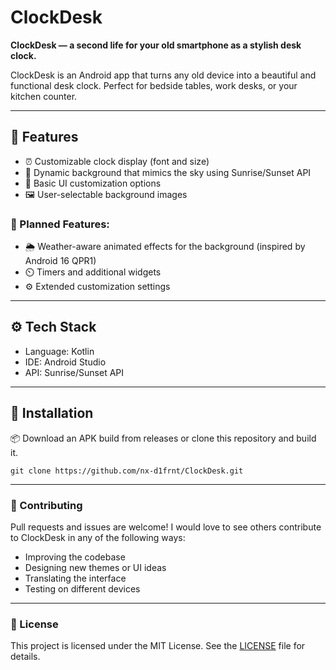 # ClockDesk

**ClockDesk — a second life for your old smartphone as a stylish desk clock.**

ClockDesk is an Android app that turns any old device into a beautiful and functional desk clock. Perfect for bedside tables, work desks, or your kitchen counter.

---

## 🔧 Features

- ⏰ Customizable clock display (font and size)
- 🌅 Dynamic background that mimics the sky using Sunrise/Sunset API
- 🎨 Basic UI customization options
- 🖼️ User-selectable background images

### 📌 Planned Features:
- 🌦️ Weather-aware animated effects for the background (inspired by Android 16 QPR1)
- ⏲️ Timers and additional widgets
- ⚙️ Extended customization settings

---

## ⚙️ Tech Stack

- Language: Kotlin
- IDE: Android Studio
- API: Sunrise/Sunset API

---

## 🚀 Installation

📦 Download an APK build from releases or clone this repository and build it.

```git clone https://github.com/nx-d1frnt/ClockDesk.git```

---

### 🤝 Contributing
Pull requests and issues are welcome!
I would love to see others contribute to ClockDesk in any of the following ways:

- Improving the codebase
- Designing new themes or UI ideas
- Translating the interface
- Testing on different devices

---

### 📃 License
This project is licensed under the MIT License. See the [LICENSE](./LICENSE) file for details.


